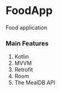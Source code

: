 # FoodApp
Food application

### Main Features
1. Kotlin
2. MVVM
3. Retrofit
4. Room
5. The MealDB API

